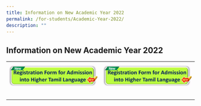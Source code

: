 ```yaml
---
title: Information on New Academic Year 2022
permalink: /for-students/Academic-Year-2022/
description: ""
---
```

## Information on New Academic Year 2022

|   |   |
|---|---|
|  <a href="/files/HTL-Reg-Form-2023.pdf"><img src="/images/HTL.gif"> </a> | <a href="/files/HTL-Reg-Form-2023.pdf"><img src="/images/HTL.gif"> </a>  |
|   |   |
|   |   |
|   |   |
|   |   |
|   |   |